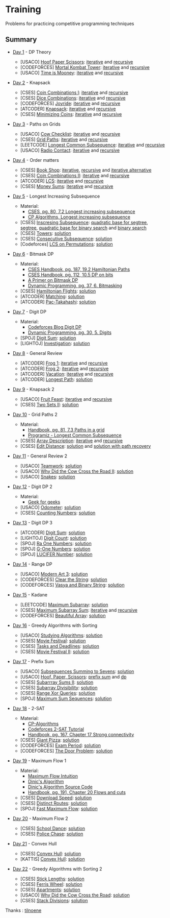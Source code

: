 # Training

Problems for practicing competitive programming techniques

Summary
------------

- [Day 1](Day1) - DP Theory
	- [USACO] [Hoof Paper Scissors](http://www.usaco.org/index.php?page=viewproblem2&cpid=688): [iterative](Day1/Iterative/hoof_paper_scissors.cpp) and [recursive](Day1/Recursive/hoof_paper_scissors.cpp)
	- [CODEFORCES] [Mortal Kombat Tower](https://codeforces.com/problemset/problem/1418/C): [iterative](Day1/Iterative/mortal_kombat_tower.cpp) and [recursive](Day1/Recursive/mortal_kombat_tower.cpp)
	- [USACO] [Time is Mooney](http://www.usaco.org/index.php?page=viewproblem2&cpid=993): [iterative](Day1/Iterative/time_is_mooney.cpp) and [recursive](Day1/Recursive/time_is_mooney.cpp)

- [Day 2](Day2) - Knapsack
	- [CSES] [Coin Combinations I](https://cses.fi/problemset/task/1635): [iterative](Day2/Iterative/coin_combinations_I.cpp) and [recursive](Day2/Recursive/coin_combinations_I.cpp)
	- [CSES] [Dice Combinations](https://cses.fi/problemset/task/1633): [iterative](Day2/Iterative/dice_combinations.cpp) and [recursive](Day2/Recursive/dice_combinations.cpp)
	- [CODEFORCES] [Joyride](https://codeforces.com/gym/101873/problem/C): [iterative](Day2/Iterative/joyride.cpp) and [recursive](Day2/Recursive/joyride.cpp)
	- [ATCODER] [Knapsack](https://atcoder.jp/contests/dp/tasks/dp_d): [iterative](Day2/Iterative/knapsack.cpp) and [recursive](Day2/Recursive/knapsack.cpp)
	- [CSES] [Minimizing Coins](https://cses.fi/problemset/task/1634): [iterative](Day2/Iterative/minimizing_coins.cpp) and [recursive](Day2/Recursive/minimizing_coins.cpp)

- [Day 3](Day3) - Paths on Grids
	- [USACO] [Cow Checklist](http://www.usaco.org/index.php?page=viewproblem2&cpid=670): [iterative](Day3/Iterative/cow_checklist.cpp) and [recursive](Day3/Recursive/cow_checklist.cpp)
	- [CSES] [Grid Paths](https://cses.fi/problemset/task/1638/): [iterative](Day3/Iterative/grid_paths.cpp) and [recursive](Day3/Recursive/grid_paths.cpp)
	- [LEETCODE] [Longest Common Subsequence](https://leetcode.com/problems/longest-common-subsequence/description/): [iterative](Day3/Iterative/longest_common_subsequence.cpp) and [recursive](Day3/Recursive/longest_common_subsequence.cpp)
	- [USACO] [Radio Contact](http://www.usaco.org/index.php?page=viewproblem2&cpid=598): [iterative](Day3/Iterative/radio_contact.cpp) and [recursive](Day3/Recursive/radio_contact.cpp)

- [Day 4](Day4) - Order matters
	- [CSES] [Book Shop](https://cses.fi/problemset/task/1158): [iterative](Day4/Iterative/book_shop.cpp), [recursive](Day3/Recursive/radio_contact.cpp) and [iterative alternative](Day4/Iterative/book_shop_exactly.cpp)
	- [CSES] [Coin Combinations II](https://cses.fi/problemset/task/1636): [iterative](Day4/Iterative/coin_combinations_II.cpp) and [recursive](Day4/Recursive/coin_combinations_II.cpp)
	- [ATCODER] [LCS](https://atcoder.jp/contests/dp/tasks/dp_f): [iterative](Day4/Iterative/lcs.cpp) and [recursive](Day4/Recursive/lcs.cpp)
	- [CSES] [Money Sums](https://cses.fi/problemset/task/1745): [iterative](Day4/Iterative/money_sums.cpp) and [recursive](Day4/Recursive/money_sums.cpp)

- [Day 5](Day5) - Longest Increasing Subsequence
	- Material:
		- [CSES, pg. 80, 7.2 Longest increasing subsequence](https://usaco.guide/CPH.pdf#page=80)
		- [CP Algorithms, Longest increasing subsequence](https://cp-algorithms.com/sequences/longest_increasing_subsequence.html)
	- [CSES] [Inscresing Subsequence](https://cses.fi/problemset/task/1145): [quadratic base for segtree](Day5/LIS/segtree_quadratic_base.cpp), [segtree](Day5/LIS/segtree.cpp), [quadratic base for binary search](Day5/LIS/binary_search_quadratic_base.cpp) and [binary search](Day5/LIS/binary_search.cpp) 
	- [CSES] [Towers](https://cses.fi/problemset/task/1073): [solution](Day5/towers.cpp)
	- [CSES] [Consecutive Subsequence](https://codeforces.com/contest/977/problem/F): [solution](Day5/consecutive_subsequence.cpp)
	- [Codeforces] [LCS on Permutations](https://codeforces.com/gym/102951/problem/C): [solution](Day5/lcs_on_permutations.cpp)

- [Day 6](Day6) - Bitmask DP
	- Material:
		- [CSES Handbook, pg. 187, 19.2 Hamiltonian Paths](https://usaco.guide/CPH.pdf#page=187)
		- [CSES Handbook, pg. 112, 10.5 DP on bits](https://usaco.guide/CPH.pdf#page=112)
		- [A Primer on Bitmask DP](https://nwatx.me/post/dpbitmasks)
		- [Dynamic Programming, pg. 37, 6. Bitmasking]( https://dp-book.com/Dynamic_Programming.pdf)
	- [CSES] [Hamiltonian Flights](https://cses.fi/problemset/task/1690): [solution](Day6/hamiltonian_flights.cpp)
	- [ATCODER] [Matching](https://atcoder.jp/contests/dp/tasks/dp_o): [solution](Day6/matching.cpp)
	- [ATCODER] [Pac-Takahashi](https://atcoder.jp/contests/abc301/tasks/abc301_e): [solution](Day6/pac_takahashi.cpp)

- [Day 7](Day7) - Digit DP
	- Material:
		- [Codeforces Blog Digit DP](https://codeforces.com/blog/entry/53960)
		- [Dynamic Programming, pg. 30, 5. Digits](https://dp-book.com/Dynamic_Programming.pdf)
	- [SPOJ] [Digit Sum](https://www.spoj.com/problems/PR003004): [solution](Day7/digit_sum.cpp)
	- [LIGHTOJ] [Investigation](https://vjudge.net/problem/LightOJ-1068): [solution](Day7/investigation.cpp)

- [Day 8](Day8) - General Review
	- [ATCODER] [Frog 1](https://atcoder.jp/contests/dp/tasks/dp_a): [iterative](Day8/Iterative/frog1.cpp) and [recursive](Day8/Recursive/frog1.cpp)
	- [ATCODER] [Frog 2](https://atcoder.jp/contests/dp/tasks/dp_b): [iterative](Day8/Iterative/frog2.cpp) and [recursive](Day8/Recursive/frog2.cpp)
	- [ATCODER] [Vacation](https://atcoder.jp/contests/dp/tasks/dp_c): [iterative](Day8/Iterative/vacation.cpp) and [recursive](Day8/Recursive/vacation.cpp)
	- [ATCODER] [Longest Path](https://atcoder.jp/contests/dp/tasks/dp_g): [solution](Day8/longest_path.cpp)

- [Day 9](Day9) - Knapsack 2
	- [USACO] [Fruit Feast](http://www.usaco.org/index.php?page=viewproblem2&cpid=574): [iterative](Day9/Iterative/fruit_feast.cpp) and [recursive](Day9/Recursive/fruit_feast.cpp)
	- [CSES] [Two Sets II](https://cses.fi/problemset/task/1093): [solution](Day9/two_sets_II.cpp)

- [Day 10](Day10) - Grid Paths 2
	- Material:
		- [Handbook, pg. 81, 7.3 Paths in a grid](https://usaco.guide/CPH.pdf#page=81)
		- [Programiz - Longest Common Subsequence](https://www.programiz.com/dsa/longest-common-subsequence)
	- [CSES] [Array Description](https://cses.fi/problemset/task/1746): [iterative](Day10/Iterative/array_description.cpp) and [recursive](Day10/Recursive/array_description.cpp)
	- [CSES] [Edit Distance](https://cses.fi/problemset/task/1639): [solution](Day10/edit_distance.cpp) and [solution with path recovery](Day10/edit_distance_path_recovery.cpp)

- [Day 11](Day11) - General Review 2
	- [USACO] [Teamwork](http://www.usaco.org/index.php?page=viewproblem2&cpid=863): [solution](Day11/teamwork.cpp)
	- [USACO] [Why Did the Cow Cross the Road II](http://www.usaco.org/index.php?page=viewproblem2&cpid=718): [solution](Day11/why_did_the_cow_cross_the_road_II.cpp)
	- [USACO] [Snakes](http://www.usaco.org/index.php?page=viewproblem2&cpid=945): [solution](Day11/snakes.cpp)

- [Day 12](Day12) - Digit DP 2
	- Material:
		- [Geek for geeks](https://www.geeksforgeeks.org/digit-dp-introduction)
	- [USACO] [Odometer](http://www.usaco.org/index.php?page=viewproblem2&cpid=435): [solution](Day12/odometer.cpp)
	- [CSES] [Counting Numbers](https://cses.fi/problemset/task/2220): [solution](Day12/counting_numbers.cpp)

- [Day 13](Day13) - Digit DP 3
	- [ATCODER] [Digit Sum](https://atcoder.jp/contests/dp/tasks/dp_s): [solution](Day13/digit_sum.cpp)
	- [LIGHTOJ] [Digit Count](https://vjudge.net/problem/LightOJ-1122): [solution](Day13/digit_count.cpp)
	- [SPOJ] [Ra One Numbers](https://www.spoj.com/problems/RAONE): [solution](Day13/ra_one_numbers.cpp)
	- [SPOJ] [G-One Numbers](https://www.spoj.com/problems/GONE): [solution](Day13/g_one_numbers.cpp)
	- [SPOJ] [LUCIFER Number](https://www.spoj.com/problems/LUCIFER): [solution](Day13/lucifer_number.cpp)

- [Day 14](Day14) - Range DP
	- [USACO] [Modern Art 3](http://usaco.org/index.php?page=viewproblem2&cpid=1114): [solution](Day14/modern_art_3.cpp)
	- [CODEFORCES] [Clear the String](https://codeforces.com/contest/1132/problem/F): [solution](Day14/clear_the_string.cpp)
	- [CODEFORCES] [Vasya and Binary String](https://codeforces.com/contest/1107/problem/E): [solution](Day14/vasya_and_binary_string.cpp)

- [Day 15](Day15) - Kadane
	- [LEETCODE] [Maximum Subarray](https://leetcode.com/problems/maximum-subarray): [solution](Day15/maximum_subarray.cpp)
	- [CSES] [Maximum Subarray Sum](https://cses.fi/problemset/task/1643): [iterative](Day15/Iterative/maximum_subarray_sum.cpp) and [recursive](Day15/Recursive/maximum_subarray_sum.cpp)
	- [CODEFORCES] [Beautiful Array](https://codeforces.com/contest/1155/problem/D): [solution](Day15/beautiful_array.cpp)

- [Day 16](Day16) - Greedy Algorithms with Sorting
	- [USACO] [Studying Algorithms](https://codeforces.com/gym/102951/problem/B): [solution](Day16/studying_algorithms.cpp)
	- [CSES] [Movie Festival](https://cses.fi/problemset/task/1629): [solution](Day16/movie_festival.cpp)
	- [CSES] [Tasks and Deadlines](https://cses.fi/problemset/task/1630): [solution](Day16/tasks_and_deadlines.cpp)
	- [CSES] [Movie Festival II](https://cses.fi/problemset/task/1632): [solution](Day16/movie_festival_II.cpp)

- [Day 17](Day17) - Prefix Sum
	- [USACO] [Subsequences Summing to Sevens](http://www.usaco.org/index.php?page=viewproblem2&cpid=595): [solution](Day17/subsequences_summing_to_sevens.cpp)
	- [USACO] [Hoof, Paper, Scissors](http://www.usaco.org/index.php?page=viewproblem2&cpid=691): [prefix sum](Day17/hoof_paper_scissors_prefix_sum.cpp) and [dp](Day17/hoof_paper_scissors_dp.cpp)
	- [CSES] [Subarrray Sums II](https://cses.fi/problemset/task/1661): [solution](Day17/subarray_sums_II.cpp)
	- [CSES] [Subarray Divisibility](https://cses.fi/problemset/task/1662): [solution](Day17/subarray_divisibility.cpp)
	- [CSES] [Range Xor Queries](https://cses.fi/problemset/task/1650): [solution](Day17/range_xor_queries.cpp)
	- [SPOJ] [Maximum Sum Sequences](https://www.spoj.com/problems/MAXSUMSQ): [solution](Day17/maximum_sum_sequences.cpp)

- [Day 18](Day18) - 2-SAT
	- Material:
		- [CP-Algorithms](https://cp-algorithms.com/graph/2SAT.html#practice-problems)
		- [Codeforces 2-SAT Tutorial](https://codeforces.com/blog/entry/16205)
		- [Handbook, pg. 167, Chapter 17 Strong connectivity](https://usaco.guide/CPH.pdf#page=167)
	- [CSES] [Giant Pizza](https://cses.fi/problemset/task/1684): [solution](Day18/giant_pizza.cpp)
	- [CODEFORCES] [Exam Period](https://codeforces.com/gym/104120/problem/E): [solution](Day18/exam_period.cpp)
	- [CODEFORCES] [The Door Problem](https://codeforces.com/contest/776/problem/D): [solution](Day18/the_door_problem.cpp)

- [Day 19](Day19) - Maximum Flow 1
	- Material:
		- [Maximum Flow Intuition](https://www.youtube.com/watch?v=K1i-wP82Zdo)
		- [Dinic's Algorithm](https://www.youtube.com/watch?v=M6cm8UeeziI)
		- [Dinic's Algorithm Source Code](https://www.youtube.com/watch?v=_SdF4KK_dyM)
		- [Handbook, pg. 191, Chapter 20 Flows and cuts](https://usaco.guide/CPH.pdf#page=191)
	- [CSES] [Download Speed](https://cses.fi/problemset/task/1694): [solution](Day19/download_speed.cpp)
	- [CSES] [Distinct Routes](https://cses.fi/problemset/task/1711): [solution](Day19/distinct_routes.cpp)
	- [SPOJ] [Fast Maximum Flow](https://www.spoj.com/problems/FASTFLOW): [solution](Day19/fast_maximum_flow.cpp)

- [Day 20](Day20) - Maximum Flow 2
	- [CSES] [School Dance](https://cses.fi/problemset/task/1696): [solution](Day20/school_dance.cpp)
	- [CSES] [Police Chase](https://cses.fi/problemset/task/1695): [solution](Day20/police_chase.cpp)

- [Day 21](Day21) - Convex Hull
	- [CSES] [Convex Hull](https://cses.fi/problemset/task/2195): [solution](Day21/convex_hull_cses.cpp)
	- [KATTIS] [Convex Hull](https://open.kattis.com/problems/convexhull): [solution](Day21/convex_hull_kattis.cpp)

- [Day 22](Day22) - Greedy Algorithms with Sorting 2
	- [CSES] [Stick Lengths](https://cses.fi/problemset/task/1074): [solution](Day22/stick_lengths.cpp)
	- [CSES] [Ferris Wheel](https://cses.fi/problemset/task/1090): [solution](Day22/ferris_wheel.cpp)
	- [CSES] [Apartments](https://cses.fi/problemset/task/1084): [solution](Day22/apartments.cpp)
	- [USACO] [Why Did the Cow Cross the Road](http://www.usaco.org/index.php?page=viewproblem2&cpid=714): [solution](Day22/why_did_the_cow_cross_the_road.cpp)
	- [CSES] [Stack Divisions](https://cses.fi/problemset/task/1161): [solution](Day22/stack_divisions.cpp)

Thanks : [tilnoene](https://github.com/tilnoene)
